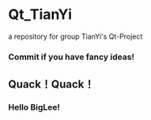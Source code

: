 # Qt_TianYi
a repository for group TianYi's Qt-Project
### Commit if you have fancy ideas!
## Quack！Quack！
### Hello BigLee!


